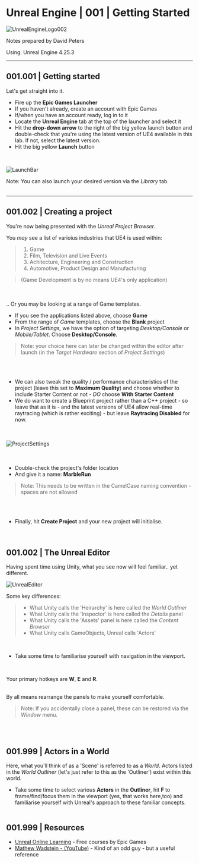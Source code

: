 # Unreal Engine | 001 | Getting Started

![UnrealEngineLogo002](https://user-images.githubusercontent.com/36719180/90347960-a4e68900-e087-11ea-9349-f5a59105b4d2.png)


Notes prepared by David Peters

Using: Unreal Engine 4.25.3 

---

## 001.001 | Getting started

Let's get straight into it.

- Fire up the **Epic Games Launcher**
- If you haven't already, create an account with Epic Games
- If/when you have an account ready, log in to it
- Locate the **Unreal Engine** tab at the top of the launcher and select it
- Hit the **drop-down arrow** to the right of the big yellow launch button and double-check that you're using the latest version of UE4 available in this lab. If not, select the latest version.
- Hit the big yellow **Launch** button  
<br>

![LaunchBar](https://user-images.githubusercontent.com/36719180/90474783-2fa7b080-e17a-11ea-8aef-b6ef6d01b22b.png)

Note: You can also launch your desired version via the *Library* tab.
<br><br>

---

## 001.002 | Creating a project

You're now being presented with the *Unreal Project Browser.*

You *may* see a list of varioius industries that UE4 is used within:

>1. Game
>2. Film, Television and Live Events
>3. Achitecture, Engineering and Construction
>4. Automotive, Product Design and Manufacturing

>(Game Development is by no means UE4's only application)  


<br><br>
.. Or you may be looking at a range of Game templates.

- If you see the applications listed above, choose **Game** 
- From the range of *Game* templates, choose the **Blank** project
- In *Project Settings,* we have the option of targeting *Desktop/Console* or *Mobile/Tablet*. Choose **Desktop/Console**.

>Note: your choice here can later be changed within the editor after launch (in the *Target Hardware* section of *Project Settings*)  


<br><br>

- We can also tweak the quality / performance characteristics of the project (leave this set to **Maximum Quality**) and choose whether to include Starter Content or not - *DO* choose **With Starter Content**
- We do want to create a Blueprint project rather than a C++ project - so leave that as it is - and the latest versions of UE4 allow real-time raytracing (which is rather exciting) - but leave **Raytracing Disabled** for now.  
<br><br>

![ProjectSettings](https://user-images.githubusercontent.com/36719180/90495055-41984c00-e198-11ea-8b40-2238dd3ecfb9.png)  
<br><br>


- Double-check the project's folder location
- And give it a name: **MarbleRun**  

>Note: This needs to be written in the CamelCase naming convention - spaces are not allowed  


<br><br>

- Finally, hit **Create Project** and your new project will initialise.  
<br><br>

## 001.002 | The Unreal Editor  

Having spent time using Unity, what you see now will feel familiar.. yet different.  

![UnrealEditor](https://user-images.githubusercontent.com/36719180/90500101-8921d680-e19e-11ea-939c-b39ad9477ed9.png)  


Some key differences:

>- What Unity calls the 'Heirarchy' is here called the *World Outliner*
>- What Unity calls the 'Inspector' is here called the *Details* panel
>- What Unity calls the 'Assets' panel is here called the *Content Browser*
>- What Unity calls GameObjects, Unreal calls 'Actors'

<br>

- Take some time to familiarise yourself with navigation in the viewport.

<br>

Your primary hotkeys are **W**, **E** and **R**.  
<br>

By all means rearrange the panels to make yourself comfortable.  
>Note: If you accidentally close a panel, these can be restored via the *Window* menu.  


<br><br>

## 001.999 | Actors in a World

Here, what you'll think of as a 'Scene' is referred to as a *World*. Actors listed in the *World Outliner* (let's just refer to this as the 'Outliner') exist within this world. 

- Take some time to select various **Actors** in the **Outliner**, hit **F** to frame/find/focus them in the viewport (yes, that works here,too) and familiarise yourself with Unreal's approach to these familiar concepts.
<br><br>

## 001.999 | Resources

- [Unreal Online Learning](https://www.unrealengine.com/en-US/onlinelearning-courses) - Free courses by Epic Games
- [Mathew Wadstein - (YouTube)](https://www.unrealengine.com/en-US/onlinelearning-courses) - Kind of an odd guy - but a useful reference



